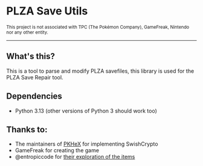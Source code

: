 # PLZA Save Utils
<sub>This project is not associated with TPC (The Pokémon Company), GameFreak, Nintendo nor any other entity.</sub>

---

## What's this?
This is a tool to parse and modify PLZA savefiles, this library is used for the PLZA Save Repair tool.

## Dependencies
- Python 3.13 (other versions of Python 3 should work too)

## Thanks to:
- The maintainers of [PKHeX](https://github.com/kwsch/PKHeX/) for implementing SwishCrypto
- GameFreak for creating the game
- @entropiccode for [their exploration of the items](https://github.com/entropiccode/legends_za_item_codes/)